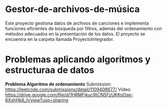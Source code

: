 # Gestor-de-archivos-de-música
Este proyecto gestiona datos de archivos de canciones e implementa funciones eficientes de búsqueda por filtros, además del ordenamiento con métodos adecuados en la presentación de los datos. El proyecto se encuentra en la carpeta llamada ProyectoIntegrador.

# Problemas aplicando algoritmos y estructuraa de datos
**Problema Algoritmo de ordenamiento** 
Submission: https://leetcode.com/submissions/detail/1109408677/
Video: https://drive.google.com/file/d/1HRMFikuc9tCN5FzUKKoOse-6XxhHk6_h/view?usp=sharing

